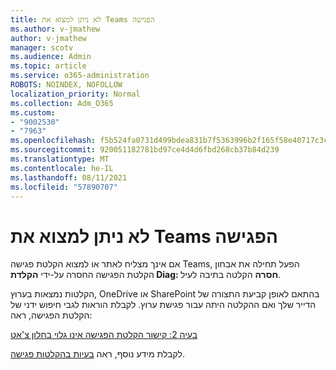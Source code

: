 ```yaml
---
title: לא ניתן למצוא את Teams הפגישה
ms.author: v-jmathew
author: v-jmathew
manager: scotv
ms.audience: Admin
ms.topic: article
ms.service: o365-administration
ROBOTS: NOINDEX, NOFOLLOW
localization_priority: Normal
ms.collection: Adm_O365
ms.custom:
- "9002530"
- "7963"
ms.openlocfilehash: f5b524fa0731d499bdea831b7f5363996b2f165f58e40717c3ca8a22dc264397
ms.sourcegitcommit: 920051182781bd97ce4d4d6fbd268cb37b84d239
ms.translationtype: MT
ms.contentlocale: he-IL
ms.lasthandoff: 08/11/2021
ms.locfileid: "57890707"
---
```

# <a name="cant-find-the-teams-meeting-recording"></a>לא ניתן למצוא את Teams הפגישה

אם אינך מצליח לאתר או למצוא הקלטת פגישה Teams, הפעל תחילה את אבחון הקלטת הפגישה החסרה על-ידי **הקלדת Diag: חסרה** הקלטה בתיבה לעיל. 

הקלטות נמצאות בערוץ, OneDrive או SharePoint בהתאם לאופן קביעת התצורה של הדייר שלך ואם ההקלטה היתה עבור פגישת ערוץ. לקבלת הוראות לגבי חיפוש ידני של הקלטת הפגישה, ראה: 

[בעיה 2: קישור הקלטת הפגישה אינו גלוי בחלון צ'אט](https://docs.microsoft.com/microsoftteams/troubleshoot/meetings/troubleshoot-meeting-recording-issues#issue-2-the-meeting-recording-link-isnt-visible-in-a-chat-window)

לקבלת מידע נוסף, ראה [בעיות בהקלטות פגישה](https://docs.microsoft.com/microsoftteams/troubleshoot/meetings/troubleshoot-meeting-recording-issues).
